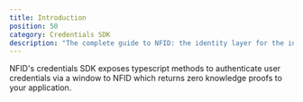 ```yaml
---
title: Introduction
position: 50
category: Credentials SDK
description: "The complete guide to NFID: the identity layer for the internet."
---
```


NFID's credentials SDK exposes typescript methods to authenticate user credentials via a window to NFID which returns zero knowledge proofs to your application.
